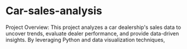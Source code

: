 # Car-sales-analysis

Project Overview:
This project analyzes a car dealership's sales data to uncover trends, evaluate dealer performance, and provide data-driven insights. By leveraging Python and data visualization techniques,
